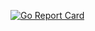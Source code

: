 [![Go Report Card](https://goreportcard.com/badge/github.com/ldeng7/go-logger-lite)](https://goreportcard.com/report/github.com/ldeng7/go-logger-lite)
